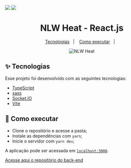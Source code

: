 <img src="https://cdn.discordapp.com/attachments/894694440000688180/901160009520537610/unknown.png"/>
<img src="https://cdn.discordapp.com/attachments/894694440000688180/901161378662981712/unknown.png"/>
<h1 align="center">NLW Heat - React.js</h1>

<p align="center">
  <a href="#-tecnologias">Tecnologias</a>&nbsp;&nbsp;&nbsp;|&nbsp;&nbsp;&nbsp;
  <a href="#-como-executar">Como executar</a>&nbsp;&nbsp;&nbsp;|&nbsp;&nbsp;&nbsp;
</p>

<p align="center">
  <img src="https://img.shields.io/static/v1?label=NLW&message=Heat&color=8257E5&labelColor=000000" alt="NLW Heat" />
</p>

## ✨ Tecnologias

Esse projeto foi desenvolvido com as seguintes tecnologias:

- [TypeScript](https://www.typescriptlang.org/)
- [sass](https://sass-lang.com)
- [Socket.IO](https://socket.io/)
- [Vite](https://vitejs.dev)

## 🚀 Como executar

- Clone o repositório e acesse a pasta;
- Instale as dependências com `yarn`;
- Inicie o servidor com `yarn dev`;

A aplicação pode ser acessada em [`localhost:3000`](http://localhost:3000).

[Acesse aqui o repositório do back-end](https://github.com/Cleiton366/Nlw-heat-node)
